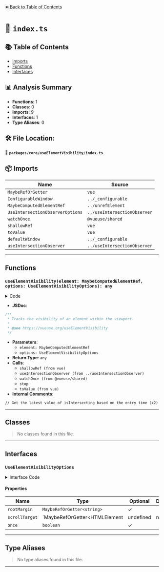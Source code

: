 [⬅️ Back to Table of Contents](../../../index.md)

# 📄 `index.ts`

## 📚 Table of Contents

- [Imports](#imports)
- [Functions](#functions)
- [Interfaces](#interfaces)

## 📊 Analysis Summary

- **Functions**: 1
- **Classes**: 0
- **Imports**: 9
- **Interfaces**: 1
- **Type Aliases**: 0

## 🛠️ File Location:
📂 **`packages/core/useElementVisibility/index.ts`**

## 📦 Imports

| Name | Source |
|------|--------|
| `MaybeRefOrGetter` | `vue` |
| `ConfigurableWindow` | `../_configurable` |
| `MaybeComputedElementRef` | `../unrefElement` |
| `UseIntersectionObserverOptions` | `../useIntersectionObserver` |
| `watchOnce` | `@vueuse/shared` |
| `shallowRef` | `vue` |
| `toValue` | `vue` |
| `defaultWindow` | `../_configurable` |
| `useIntersectionObserver` | `../useIntersectionObserver` |


---

## Functions

### `useElementVisibility(element: MaybeComputedElementRef, options: UseElementVisibilityOptions): any`

<details><summary>Code</summary>

```ts
export function useElementVisibility(
  element: MaybeComputedElementRef,
  options: UseElementVisibilityOptions = {},
) {
  const {
    window = defaultWindow,
    scrollTarget,
    threshold = 0,
    rootMargin,
    once = false,
  } = options
  const elementIsVisible = shallowRef(false)

  const { stop } = useIntersectionObserver(
    element,
    (intersectionObserverEntries) => {
      let isIntersecting = elementIsVisible.value

      // Get the latest value of isIntersecting based on the entry time
      let latestTime = 0
      for (const entry of intersectionObserverEntries) {
        if (entry.time >= latestTime) {
          latestTime = entry.time
          isIntersecting = entry.isIntersecting
        }
      }
      elementIsVisible.value = isIntersecting

      if (once) {
        watchOnce(elementIsVisible, () => {
          stop()
        })
      }
    },
    {
      root: scrollTarget,
      window,
      threshold,
      rootMargin: toValue(rootMargin),
    },
  )

  return elementIsVisible
}
```
</details>

- **JSDoc**:
```ts
/**
 * Tracks the visibility of an element within the viewport.
 *
 * @see https://vueuse.org/useElementVisibility
 */
```

- **Parameters**:
  - `element: MaybeComputedElementRef`
  - `options: UseElementVisibilityOptions`
- **Return Type**: `any`
- **Calls**:
  - `shallowRef (from vue)`
  - `useIntersectionObserver (from ../useIntersectionObserver)`
  - `watchOnce (from @vueuse/shared)`
  - `stop`
  - `toValue (from vue)`
- **Internal Comments**:
```
// Get the latest value of isIntersecting based on the entry time (x2)
```


---

## Classes

> No classes found in this file.


---

## Interfaces

### `UseElementVisibilityOptions`

<details><summary>Interface Code</summary>

```ts
export interface UseElementVisibilityOptions extends ConfigurableWindow, Pick<UseIntersectionObserverOptions, 'threshold'> {
  /**
   * @see https://developer.mozilla.org/en-US/docs/Web/API/IntersectionObserver/rootMargin
   */
  rootMargin?: MaybeRefOrGetter<string>
  /**
   * The element that is used as the viewport for checking visibility of the target.
   */
  scrollTarget?: MaybeRefOrGetter<HTMLElement | undefined | null>
  /**
   * Stop tracking when element visibility changes for the first time
   *
   * @default false
   */
  once?: boolean
}
```
</details>

#### Properties

| Name | Type | Optional | Description |
|------|------|----------|-------------|
| `rootMargin` | `MaybeRefOrGetter<string>` | ✓ |  |
| `scrollTarget` | `MaybeRefOrGetter<HTMLElement | undefined | null>` | ✓ |  |
| `once` | `boolean` | ✓ |  |


---

## Type Aliases

> No type aliases found in this file.


---
